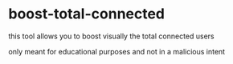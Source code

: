 # boost-total-connected
this tool allows you to boost visually the total connected users

only meant for educational purposes and not in a malicious intent
